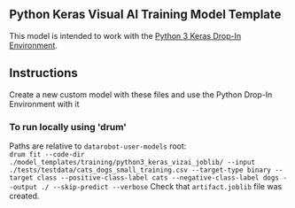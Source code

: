 ## Python Keras Visual AI Training Model Template

This model is intended to work with the [Python 3 Keras Drop-In Environment](../../public_dropin_environments/python3_keras/).

## Instructions
Create a new custom model with these files and use the Python Drop-In Environment with it

### To run locally using 'drum'
Paths are relative to `datarobot-user-models` root:  
`drum fit --code-dir ./model_templates/training/python3_keras_vizai_joblib/ --input ./tests/testdata/cats_dogs_small_training.csv --target-type binary --target class --positive-class-label cats --negative-class-label dogs --output ./ --skip-predict --verbose`
Check that `artifact.joblib` file was created.